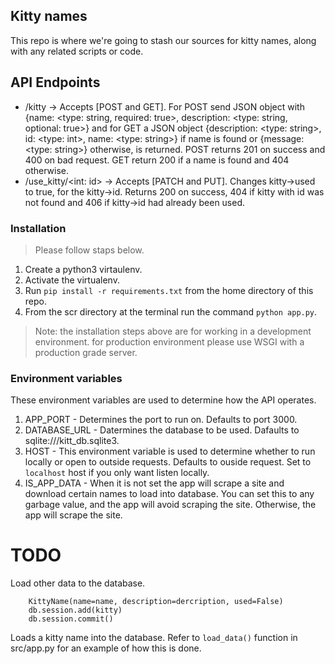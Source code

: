 ## Kitty names
This repo is where we're going to stash our sources for kitty names, along with any related scripts or code.
## API Endpoints
* /kitty -> Accepts [POST and GET]. For POST send JSON object with {name: <type: string, required: true>, description: <type: string, optional: true>} and for GET a JSON object {description: <type: string>, id: <type: int>, name: <type: string>} if name is found or {message: <type: string>} otherwise, is returned. POST returns 201 on success and 400 on bad request. GET return 200 if a name is found and 404 otherwise.
* /use_kitty/<int: id> -> Accepts [PATCH and PUT]. Changes kitty->used to true, for the kitty->id. Returns 200 on success, 404 if kitty with id was not found and 406 if kitty->id had already been used.

### Installation
> Please follow staps below.
1. Create a python3 virtaulenv.
2. Activate the virtualenv.
3. Run `pip install -r requirements.txt` from the home directory of this repo.
4. From the scr directory at the terminal run the command `python app.py`.

> Note: the installation steps above are for working in a development environment.
> for production environment please use WSGI with a production grade server.

### Environment variables
 These environment variables are used to determine how the API operates.

1. APP_PORT - Determines the port to run on. Defaults to port 3000.
2. DATABASE_URL - Datermines the database to be used. Dafaults to sqlite:///kitt_db.sqlite3.
3. HOST - This environment variable is used to determine whether to run locally or open to outside requests. Defaults to ouside request.
Set to `localhost` host if you only want listen locally.
4. IS_APP_DATA - When it is not set the app will scrape a site and download certain names to load into database.
You can set this to any garbage value, and the app will avoid scraping the site. Otherwise, the app will scrape the site.

# TODO
Load other data to the database.
```
    KittyName(name=name, description=dercription, used=False)
    db.session.add(kitty)
    db.session.commit()
```
Loads a kitty name into the database.
Refer to `load_data()` function in src/app.py for an example of how this is done.
